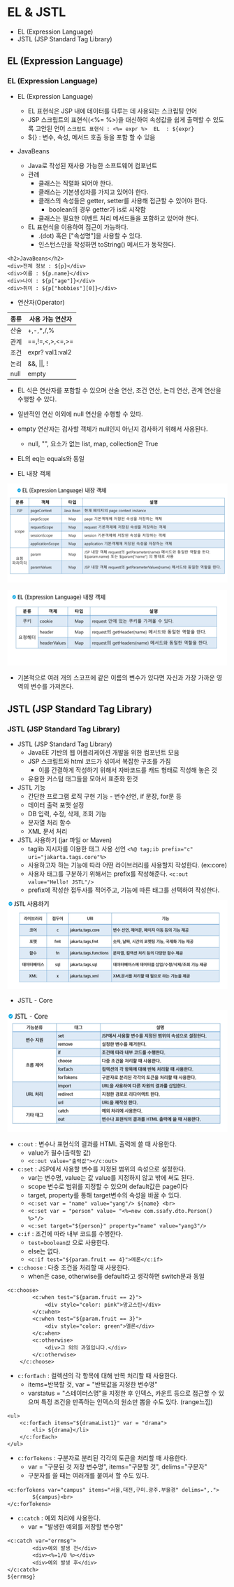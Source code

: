 # EL & JSTL
- EL (Expression Language)
- JSTL (JSP Standard Tag Library)

## EL (Expression Language)
### EL (Expression Language)
- EL (Expression Language)
    - EL 표현식은 JSP 내에 데이터를 다루는 데 사용되는 스크립팅 언어
    - JSP 스크립트의 표현식(<%= %>)을 대신하여 속성값을 쉽게 출력할 수 있도록 고안된 언어
    `스크립트 표현식 : <%= expr %>  EL  : ${expr}`
    - ${} : 변수, 속성, 메서드 호출 등을 포함 할 수 있음 

- JavaBeans
    - Java로 작성된 재사용 가능한 소프트웨어 컴포넌트
    - 관례 
        - 클래스는 직렬화 되어야 한다.
        - 클래스는 기본생성자를 가지고 있어야 한다.
        - 클래스의 속성들은 getter, setter를 사용해 접근할 수 있어야 한다.
            - boolean의 경우 getter가 is로 시작함
        - 클래스는 필요한 이벤트 처리 메서드들을 포함하고 있어야 한다.
    - EL 표현식을 이용하여 접근이 가능하다.
        - .(dot) 혹은 ["속성명"]을 사용할 수 있다.
        - 인스턴스만을 작성하면 toString() 메서드가 동작한다.

```
<h2>JavaBeans</h2>
<div>전체 정보 : ${p}</div>
<div>이름 : ${p.name}</div> 
<div>나이 : ${p["age"]}</div>
<div>취미 : ${p["hobbies"][0]}</div> 
```

- 연산자(Operator)

|종류|사용 가능 연산자|
|---|---|
|산술|+,-,*,/,%|
|관계|==,!=,<,>,<=,>=|
|조건|expr? val1:val2|
|논리|&&, \|\|, !|
|null|empty|

- EL 식은 연산자를 포함할 수 있으며 산술 연산, 조건 연산, 논리 연산, 관계 연산을 수행할 수 있다.
- 일반적인 연산 이외에 null 연산을 수행할 수 있따.
- empty 연산자는 검사할 객체가 null인지 아닌지 검사하기 위해서 사용된다.
    - null, "", 요소가 없는 list, map, collection은 True
- EL의 eq는 equals와 동일

- EL 내장 객체 

![image](./image/EL내장객체.PNG)

![image](./image/EL내장객체2.PNG)

- 기본적으로 여러 개의 스코프에 같은 이름의 변수가 있다면 자신과 가장 가까운 영역의 변수를 가져온다.

## JSTL (JSP Standard Tag Library)
### JSTL (JSP Standard Tag Library)
- JSTL (JSP Standard Tag Library)
    - JavaEE 기반의 웹 어플리케이션 개발을 위한 컴포넌트 모음
    - JSP 스크립트와 html 코드가 섞여서 복잡한 구조를 가짐
        - 이를 간결하게 작성하기 위해서 자바코드를 캐드 형태로 작성해 놓은 것
    - 유용한 커스텀 태그들을 모아서 표준화 한것 
- JSTL 기능
    - 간단한 프로그램 로직 구현 기능 - 변수선언, if 문장, for문 등
    - 데이터 출력 포맷 설정
    - DB 입력, 수정, 삭제, 조회 기능
    - 문자열 처리 함수
    - XML 문서 처리
- JSTL 사용하기 (jar 파일 or Maven)
    - taglib 지시자를 이용한 태그 사용 선언 
`<%@ tag;ib prefix="c" uri="jakarta.tags.core"%>` 
    - 사용하고자 하는 기능에 따라 어떤 라이브러리를 사용할지 작성한다. (ex:core)
    - 사용자 태그를 구분하기 위해서는 prefix를 작성해준다.
`<c:out value="Hello! JSTL"/>`
    - prefix에 작성한 접두사를 적어주고, 기능에 따른 태그를 선택하여 작성한다.

![image](./image/JSTL_table.PNG)

- JSTL - Core

![image](./image/JSTL_Core.PNG)

- `c:out` : 변수나 표현식의 결과를 HTML 출력에 쓸 때 사용한다.
    - value가 필수(출력할 값)
    - `<c:out value="출력값"></c:out>`
- `c:set` : JSP에서 사용할 변수를 지정된 범위의 속성으로 설정한다.
    - var는 변수명, value는 값 value를 지정하지 않고 밖에 써도 된다.
    - scope 변수로 범위를 지정할 수 있으며 default값은 page이다
    - target, property를 통해 target변수의 속성을 바꿀 수 있다.
    - `<c:set var = "name" value="yang"/> ${name} <br> `
    - `<c:set var = "person" value= "<%=new com.ssafy.dto.Person() %>"/>`
	- `<c:set target="${person}" property="name" value="yang3"/>`
- `c:if` : 조건에 따라 내부 코드를 수행한다. 
    - `test=boolean값` 으로 사용한다.
    - else는 없다.
    - `<c:if test="${param.fruit == 4}">메론</c:if>`
- `c:choose` : 다중 조건을 처리할 때 사용한다.  
    - when은 case, otherwise를 default라고 생각하면 switch문과 동일

```
<c:choose>
		<c:when test="${param.fruit == 2}">
			<div style="color: pink">망고스틴</div>
		</c:when>
		<c:when test="${param.fruit == 3}">
			<div style="color: green">멜론</div>
		</c:when>
		<c:otherwise>
			<div>그 외의 과일입니다.</div>
		</c:otherwise>
	</c:choose>
```

- `c:forEach` : 컬렉션의 각 항목에 대해 반복 처리할 때 사용한다.
    - items=반복할 것, var = "반복값을 지정한 변수명"
    - varstatus = "스테이터스명"을 지정한 후 인덱스, 카운트 등으로 접근할 수 있으며 특정 조건을 만족하는 인덱스의 원소만 뽑을 수도 있다. (range느낌)

```
<ul>
	<c:forEach items="${dramaList1}" var = "drama">
		<li> ${drama}</li>
	</c:forEach>
</ul>
```

- `c:forTokens` : 구분자로 분리된 각각의 토큰을 처리할 때 사용한다.
    - var = "구분된 것 저장 변수명", items="구분할 것", delims="구분자"
    - 구분자를 쓸 때는 여러개를 붙여서 할 수도 있다.

```
<c:forTokens var="campus" items="서울,대전,구미.광주.부울경" delims=",.">
		${campus}<br> 
</c:forTokens>
```

- `c:catch` : 예외 처리에 사용한다.
    - var = "발생한 예외를 저장할 변수명"

```
<c:catch var="errmsg">
		<div>예외 발생 전</div>
		<div><%=1/0 %></div>
		<div>예외 발생 후</div>
</c:catch>
${errmsg}
```
